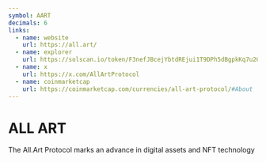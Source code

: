 ```yaml
---
symbol: AART
decimals: 6
links:
  - name: website
    url: https://all.art/
  - name: explorer
    url: https://solscan.io/token/F3nefJBcejYbtdREjui1T9DPh5dBgpkKq7u2GAAMXs5B
  - name: x
    url: https://x.com/AllArtProtocol
  - name: coinmarketcap
    url: https://coinmarketcap.com/currencies/all-art-protocol/#About
---
```


# ALL ART

The All.Art Protocol marks an advance in digital assets and NFT technology
